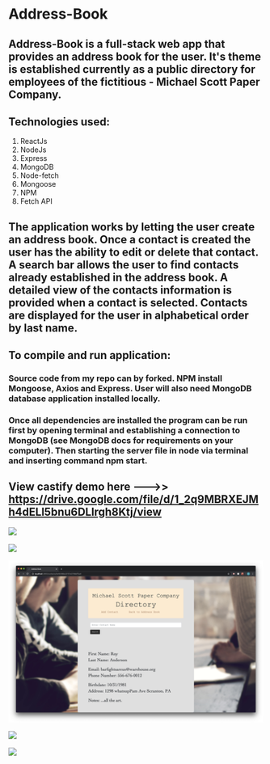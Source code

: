 # Address-Book

## Address-Book is a full-stack web app that provides an address book for the user. It's theme is established currently as a public directory for employees of the fictitious - Michael Scott Paper Company.  

## Technologies used:
1. ReactJs
2. NodeJs
3. Express
4. MongoDB
5. Node-fetch
6. Mongoose
7. NPM
8. Fetch API

## The application works by letting the user create an address book. Once a contact is created the user has the ability to edit or delete that contact. A search bar allows the user to find contacts already established in the address book. A detailed view of the contacts information is provided when a contact is selected. Contacts are displayed for the user in alphabetical order by last name.

## To compile and run application:
###  Source code from my repo can by forked. NPM install Mongoose, Axios and Express. User will also need  MongoDB database application installed locally.
### Once all dependencies are installed the program can be run first by opening terminal and establishing a connection to MongoDB (see MongoDB docs for requirements on your computer). Then starting the server file in node via terminal and inserting command npm start. 



## View castify demo here --->>  https://drive.google.com/file/d/1_2q9MBRXEJMh4dELl5bnu6DLlrgh8Ktj/view



![ ](client/src/images/pic1.png)

![ ](client/src/images/pic2.png)

![ ](client/src/images/pic3.png)

![ ](client/src/images/pic4.png)

![ ](client/src/images/pic5.png)
